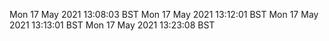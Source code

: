 Mon 17 May 2021 13:08:03 BST
Mon 17 May 2021 13:12:01 BST
Mon 17 May 2021 13:13:01 BST
Mon 17 May 2021 13:23:08 BST
